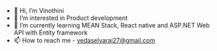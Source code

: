 - 👋 Hi, I’m Vinothini
- 👀 I’m interested in Product development
- 🌱 I’m currently learning MEAN Stack, React native and ASP.NET Web API with Entity framework
- 📫 How to reach me - vedaselvaraj27@gmail.com


